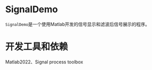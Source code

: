 # SignalDemo

`SignalDemo`是一个使用Matlab开发的信号显示和滤波后信号展示的程序。



# 开发工具和依赖

Matlab2022、Signal process toolbox